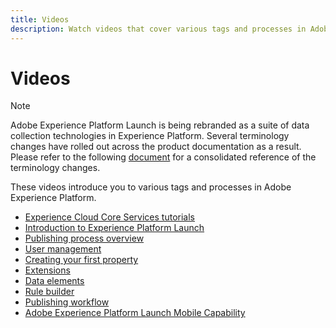 ```yaml
---
title: Videos
description: Watch videos that cover various tags and processes in Adobe Experience Platform.
---
```

# Videos

>[!NOTE]
>
>Adobe Experience Platform Launch is being rebranded as a suite of data collection technologies in Experience Platform. Several terminology changes have rolled out across the product documentation as a result. Please refer to the following [document](../launch-term-updates.md) for a consolidated reference of the terminology changes.

These videos introduce you to various tags and processes in Adobe Experience Platform.

* [Experience Cloud Core Services tutorials](https://experienceleague.adobe.com/docs/core-services-learn/tutorials/overview.html)
* [Introduction to Experience Platform Launch](https://www.youtube.com/embed/rwqqkG1SERU)
* [Publishing process overview](https://helpx.adobe.com/analytics/how-to/adobe-launch-publishing-process.html)
* [User management](https://www.youtube.com/embed/ba28BHX8cwU)
* [Creating your first property](https://www.youtube.com/embed/Fb2pcbAYjIE)
* [Extensions](https://www.youtube.com/embed/yD0tBqZX4fA)
* [Data elements](https://www.youtube.com/embed/-tGcKA0tp-I)
* [Rule builder](https://www.youtube.com/embed/u0ohTL6hI1w)
* [Publishing workflow](https://www.youtube.com/embed/Pe-YSn26_xI)
* [Adobe Experience Platform Launch Mobile Capability](https://video.tv.adobe.com/v/23741/)
